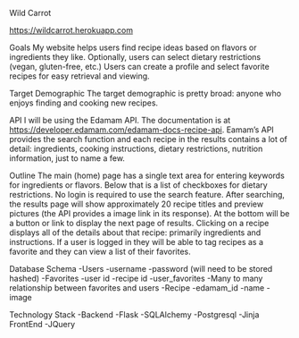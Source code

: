 Wild Carrot

https://wildcarrot.herokuapp.com

Goals
My website helps users find recipe ideas based on flavors or ingredients they like.  Optionally, users can select dietary restrictions (vegan, gluten-free, etc.)  Users can create a profile and select favorite recipes for easy retrieval and viewing.

Target Demographic
The target demographic is pretty broad:  anyone who enjoys finding and cooking new recipes.  

API
I will be using the Edamam API.  The documentation is at https://developer.edamam.com/edamam-docs-recipe-api.  Eamam’s API provides the search function and each recipe in the results contains a lot of detail:  ingredients, cooking instructions, dietary restrictions, nutrition information, just to name a few.

Outline
The main (home) page has a single text area for entering keywords for ingredients or flavors.  Below that is a list of checkboxes for dietary restrictions.  No login is required to use the search feature.  After searching, the results page will show approximately 20 recipe titles and preview pictures (the API provides a image link in its response).  At the bottom will be a button or link to display the next page of results.  Clicking on a recipe displays all of the details about that recipe:  primarily ingredients and instructions.  If a user is logged in they will be able to tag recipes as a favorite and they can view a list of their favorites.

Database Schema
-Users
   -username
   -password (will need to be stored hashed)
-Favorites
   -user id
   -recipe id
-user_favorites
   -Many to many relationship between favorites and users
-Recipe
   -edamam_id
   -name
   -image
 
 Technology Stack
 -Backend
   -Flask
   -SQLAlchemy
   -Postgresql
   -Jinja
  FrontEnd
   -JQuery
